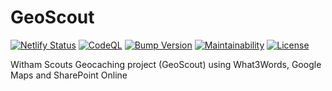 # GeoScout

[![Netlify Status](https://api.netlify.com/api/v1/badges/651b7429-5da4-41cb-8252-bc7480d854ad/deploy-status)](https://app.netlify.com/sites/geoscout/deploys)
[![CodeQL](https://github.com/tmaguire/GeoScout/actions/workflows/codeql.yml/badge.svg)](https://github.com/tmaguire/GeoScout/actions/workflows/codeql.yml)
[![Bump Version](https://github.com/tmaguire/GeoScout/actions/workflows/main.yml/badge.svg)](https://github.com/tmaguire/GeoScout/actions/workflows/main.yml)
[![Maintainability](https://api.codeclimate.com/v1/badges/927290bff14249df613b/maintainability)](https://codeclimate.com/github/tmaguire/GeoScout/maintainability)
[![License](https://badgen.net/github/license/tmaguire/geoscout)](https://github.com/tmaguire/GeoScout/blob/main/LICENSE)

Witham Scouts Geocaching project (GeoScout) using What3Words, Google Maps and SharePoint Online

